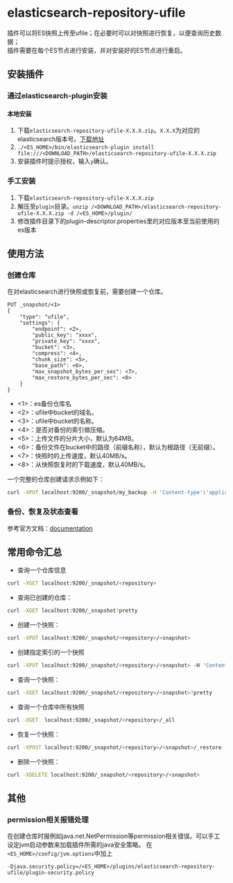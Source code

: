 # elasticsearch-repository-ufile
插件可以将ES快照上传至ufile；在必要时可以对快照进行恢复，以便查询历史数据；   
插件需要在每个ES节点进行安装，并对安装好的ES节点进行重启。   

## 安装插件

### 通过elasticsearch-plugin安装

#### 本地安装

1. 下载`elasticsearch-repository-ufile-X.X.X.zip`。`X.X.X`为对应的elasticsearch版本号。[下载地址](https://github.com/ufilesdk-dev/elasticsearch-repository-ufile/releases)
2. `./<ES_HOME>/bin/elasticsearch-plugin install file:///<DOWNLOAD_PATH>/elasticsearch-repository-ufile-X.X.X.zip`
3. 安装插件时提示授权，输入`y`确认。

### 手工安装

1. 下载`elasticsearch-repository-ufile-X.X.X.zip`
2. 解压至`plugin`目录。`unzip /<DOWNLOAD_PATH>/elasticsearch-repository-ufile-X.X.X.zip -d /<ES_HOME>/plugin/`
3. 修改插件目录下的plugin-descriptor.properties里的对应版本至当前使用的es版本

## 使用方法

### 创建仓库

在对elasticsearch进行快照或恢复前，需要创建一个仓库。

```
PUT _snapshot/<1> 
{
    "type": "ufile",
    "settings": {
        "endpoint": <2>,
        "public_key": "xxxx", 
        "private_key": "xxxx", 
        "bucket": <3>,
        "compress": <4>,
        "chunk_size": <5>,
        "base_path": <6>,
        "max_snapshot_bytes_per_sec": <7>,
        "max_restore_bytes_per_sec": <8>
    }
}
```

* <1>：es备份仓库名
* <2>：ufile中bucket的域名。
* <3>：ufile中bucket的名称。
* <4>：是否对备份的索引做压缩。
* <5>：上传文件的分片大小，默认为64MB。
* <6>：备份文件在bucket中的路径（前缀名称），默认为根路径（无前缀）。
* <7>：快照时的上传速度，默认40MB/s。
* <8>：从快照恢复时的下载速度，默认40MB/s。

一个完整的仓库创建请求示例如下：

```bash
curl -XPUT localhost:9200/_snapshot/my_backup -H 'Content-type':'application/json' -d'{"type": "ufile","settings": {"endpoint": "estest.cn-bj.ufileos.com","public_key": "TOKEN_XXXXXXXX-XXXX-XXXX-XXXX-XXXXXXXXXXXX","private_key": "XXXXXXXX-XXXX-XXXX-XXXX-XXXXXXXXXXXX","bucket": "estest", "compress": true, "chunk_size":"50mb", "base_path": "es", "max_snapshot_bytes_per_sec": "20mb", "max_restore_bytes_per_sec": "20mb"}}'
```

### 备份、恢复及状态查看

参考官方文档：[documentation](https://www.elastic.co/guide/en/elasticsearch/reference/current/modules-snapshots.html)

## 常用命令汇总

* 查询一个仓库信息
```bash
curl -XGET localhost:9200/_snapshot/<repository>
```

* 查询已创建的仓库：
```bash
curl -XGET localhost:9200/_snapshot?pretty
```

* 创建一个快照：
```bash
curl -XPUT localhost:9200/_snapshot/<repository>/<snapshot>
```

* 创建指定索引的一个快照
```bash
curl -XPUT localhost:9200/_snapshot/<repository>/<snapshot> -H 'Content-type':'application/json' -d'{"indices": "<index1>[,index2]..."}'
```

* 查询一个快照：
```bash
curl -XGET localhost:9200/_snapshot/<repository>/<snapshot>?pretty
```

* 查询一个仓库中所有快照
```bash
curl -XGET  localhost:9200/_snapshot/<repository>/_all
```

* 恢复一个快照：
```bash
curl -XPOST localhost:9200/_snapshot/<repository>/<snapshot>/_restore
```

* 删除一个快照：
```bash
curl -XDELETE localhost:9200/_snapshot/<repository>/<snapshot>
```

## 其他

### permission相关报错处理

在创建仓库时报例如java.net.NetPermission等permission相关错误。可以手工设定jvm启动参数来加载插件所需的java安全策略。
在`<ES_HOME>/config/jvm.options`中加上

```
-Djava.security.policy=/<ES_HOME>/plugins/elasticsearch-repository-ufile/plugin-security.policy
```
